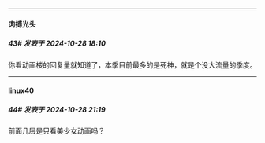 ﻿
*****

####  肉搏光头  
##### 43#       发表于 2024-10-28 18:10

你看动画楼的回复量就知道了，本季目前最多的是死神，就是个没大流量的季度。


*****

####  linux40  
##### 44#       发表于 2024-10-28 21:19

前面几层是只看美少女动画吗？

